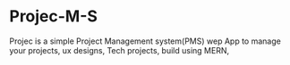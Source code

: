 # Projec-M-S
Projec is a simple Project Management system(PMS) wep App to manage your projects, ux designs, Tech projects, build using MERN, 

